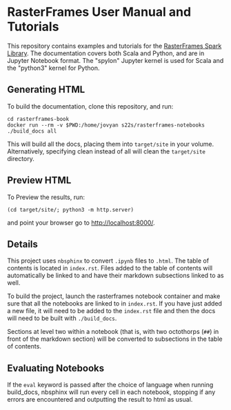 # RasterFrames User Manual and Tutorials

This repository contains examples and tutorials for the [RasterFrames Spark Library](https://github.com/locationtech/rasterframes). The documentation covers both Scala and Python, and are in Jupyter Notebook format. The "spylon" Jupyter kernel is used for Scala and the "python3" kernel for Python. 

## Generating HTML

To build the documentation, clone this repository, and run:

    cd rasterframes-book
    docker run --rm -v $PWD:/home/jovyan s22s/rasterframes-notebooks ./build_docs all
    
This will build all the docs, placing them into `target/site` in your volume. Alternatively, specifying clean instead of all will clean the `target/site` directory.

## Preview HTML

To Preview the results, run:

    (cd target/site/; python3 -m http.server)

and point your browser go to [http://localhost:8000/]().

## Details

This project uses `nbsphinx` to convert `.ipynb` files to `.html`. The table of contents is located in `index.rst`. Files added to the table of contents will automatically be linked to and have their markdown subsections linked to as well. 

To build the project, launch the rasterframes notebook container and make sure that all the notebooks are linked to in `index.rst`. If you have just added a new file, it will need to be added to the `index.rst` file and then the docs will need to be built with `./build_docs`. 

Sections at level two within a notebook (that is, with two octothorps (`##`) in front of the markdown section) will be converted to subsections in the table of contents. 

## Evaluating Notebooks

If the `eval` keyword is passed after the choice of language when running build_docs, nbsphinx will run every cell in each notebook, stopping if any errors are encountered and outputting the result to html as usual. 


